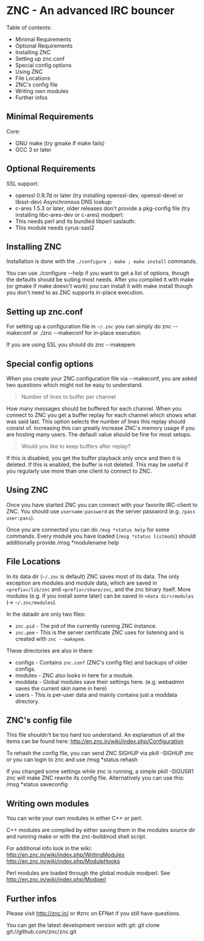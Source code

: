 ZNC - An advanced IRC bouncer
=============================

Table of contents:

- Minimal Requirements
- Optional Requirements
- Installing ZNC
- Setting up znc.conf
- Special config options
- Using ZNC
- File Locations
- ZNC's config file
- Writing own modules
- Further infos

Minimal Requirements
--------------------

Core:

 - GNU make (try gmake if make fails)
 - GCC 3 or later

Optional Requirements
---------------------

SSL support:

 - openssl 0.9.7d or later (try installing openssl-dev, openssl-devel or
   libssl-dev)
Asynchronous DNS lookup:
 - c-ares 1.5.3 or later, older releases don't provide a pkg-config file
   (try installing libc-ares-dev or c-ares)
modperl:
 - This needs perl and its bundled libperl
saslauth:
 - This module needs cyrus-sasl2

Installing ZNC
--------------

Installation is done with the `./configure ; make ; make install` commands.

You can use
	./configure --help
if you want to get a list of options, though the defaults should be suiting
most needs. After you compiled it with make (or gmake if make doesn't work) you
can install it with
	make install
though you don't need to as ZNC supports in-place execution.

Setting up znc.conf
-------------------

For setting up a configuration file in `~/.znc` you can simply do
	znc --makeconf
or
	./znc --makeconf
for in-place execution.

If you are using SSL you should do
	znc --makepem

Special config options
----------------------

When you create your ZNC configuration file via --makeconf, you are asked two
questions which might not be easy to understand.

> Number of lines to buffer per channel

How many messages should be buffered for each channel. When you connect to ZNC
you get a buffer replay for each channel which shows what was said last. This
option selects the number of lines this replay should consist of. Increasing
this can greatly increase ZNC's memory usage if you are hosting many users.
The default value should be fine for most setups.

> Would you like to keep buffers after replay?

If this is disabled, you get the buffer playback only once and then it is
deleted. If this is enabled, the buffer is not deleted. This may be useful if
you regularly use more than one client to connect to ZNC.

Using ZNC
---------

Once you have started ZNC you can connect with your favorite IRC-client to ZNC.
You should use `username:password` as the server password (e.g. `/pass user:pass`).

Once you are connected you can do `/msg *status help` for some commands.
Every module you have loaded (`/msg *status listmods`) should additionally provide
	/msg *modulename help

File Locations
--------------

In its data dir (`~/.znc` is default) ZNC saves most of its data. The only
exception are modules and module data, which are saved in `<prefix>/lib/znc`
and `<prefix>/share/znc`, and the znc binary itself.
More modules (e.g. if you install some later) can be saved in
`<data dir>/modules` (-> `~/.znc/modules`).

In the datadir are only two files:

- `znc.pid` - The pid of the currently running ZNC instance.
- `znc.pem` - This is the server certificate ZNC uses for listening and is created
 with `znc --makepem`.

These directories are also in there:

- configs - Contains `znc.conf` (ZNC's config file) and backups of older configs.
- modules - ZNC also looks in here for a module.
- moddata - Global modules save their settings here.
  (e.g. webadmin saves the current skin name in here)
- users   - This is per-user data and mainly contains just a moddata directory.

ZNC's config file
-----------------

This file shouldn't be too hard too understand. An explanation of all the
items can be found here: http://en.znc.in/wiki/index.php/Configuration

To rehash the config file, you can send ZNC SIGHUP via
	pkill -SIGHUP znc
or you can login to znc and use
	/msg *status rehash

If you changed some settings while znc is running, a simple
	pkill -SIGUSR1 znc
will make ZNC rewrite its config file. Alternatively you can use this:
	/msg *status saveconfig

Writing own modules
-------------------

You can write your own modules in either C++ or perl.

C++ modules are compiled by either saving them in the modules source dir and
running make or with the znc-buildmod shell script.

For additional info look in the wiki:
http://en.znc.in/wiki/index.php/WritingModules
http://en.znc.in/wiki/index.php/ModuleHooks

Perl modules are loaded through the global module modperl.
See http://en.znc.in/wiki/index.php/Modperl

Further infos
-------------

Please visit http://znc.in/ or #znc on EFNet if you still have questions.

You can get the latest development version with git:
	git clone git://github.com/znc/znc.git
